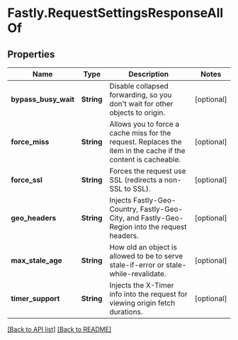 # Fastly.RequestSettingsResponseAllOf

## Properties

Name | Type | Description | Notes
------------ | ------------- | ------------- | -------------
**bypass_busy_wait** | **String** | Disable collapsed forwarding, so you don&#39;t wait for other objects to origin. | [optional] 
**force_miss** | **String** | Allows you to force a cache miss for the request. Replaces the item in the cache if the content is cacheable. | [optional] 
**force_ssl** | **String** | Forces the request use SSL (redirects a non-SSL to SSL). | [optional] 
**geo_headers** | **String** | Injects Fastly-Geo-Country, Fastly-Geo-City, and Fastly-Geo-Region into the request headers. | [optional] 
**max_stale_age** | **String** | How old an object is allowed to be to serve stale-if-error or stale-while-revalidate. | [optional] 
**timer_support** | **String** | Injects the X-Timer info into the request for viewing origin fetch durations. | [optional] 


[[Back to API list]](../../README.md#endpoints) [[Back to README]](../../README.md)
